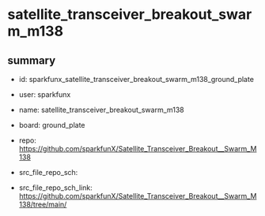 # satellite_transceiver_breakout_swarm_m138
 
## summary 
* id: sparkfunx_satellite_transceiver_breakout_swarm_m138_ground_plate
* user: sparkfunx
* name: satellite_transceiver_breakout_swarm_m138
* board: ground_plate
* repo: https://github.com/sparkfunX/Satellite_Transceiver_Breakout__Swarm_M138



* src_file_repo_sch: 
* src_file_repo_sch_link: https://github.com/sparkfunX/Satellite_Transceiver_Breakout__Swarm_M138/tree/main/




